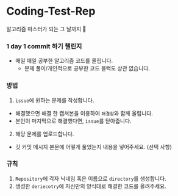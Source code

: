 # Coding-Test-Rep
알고리즘 마스터가 되는 그 날까지 🤩

### 1 day 1 commit 하기 챌린지
* 매일 매일 공부한 알고리즘 코드를 올립니다.
  * 문제 풀이/개인적으로 공부한 코드 블럭도 상관 없습니다.

### 방법
1. `issue`에 원하는 문제를 작성합니다.
  * 해결했으면 해결 한 캡쳐본을 이용하여 `해결함`와 함께 올립니다.
  * 본인이 마지막으로 해결했다면, `issue`를 닫아줍니다.
2. 해당 문제를 업로드합니다.
  * 깃 커밋 메시지 본문에 어떻게 풀었는지 내용을 넣어주세요. (선택 사항)

### 규칙
1. `Repository`에 각자 닉네임 혹은 이름으로 `directory`를 생성합니다.
2. 생성한 `deriecotry`에 자신만의 양식대로 해결한 코드를 올려주세요.

